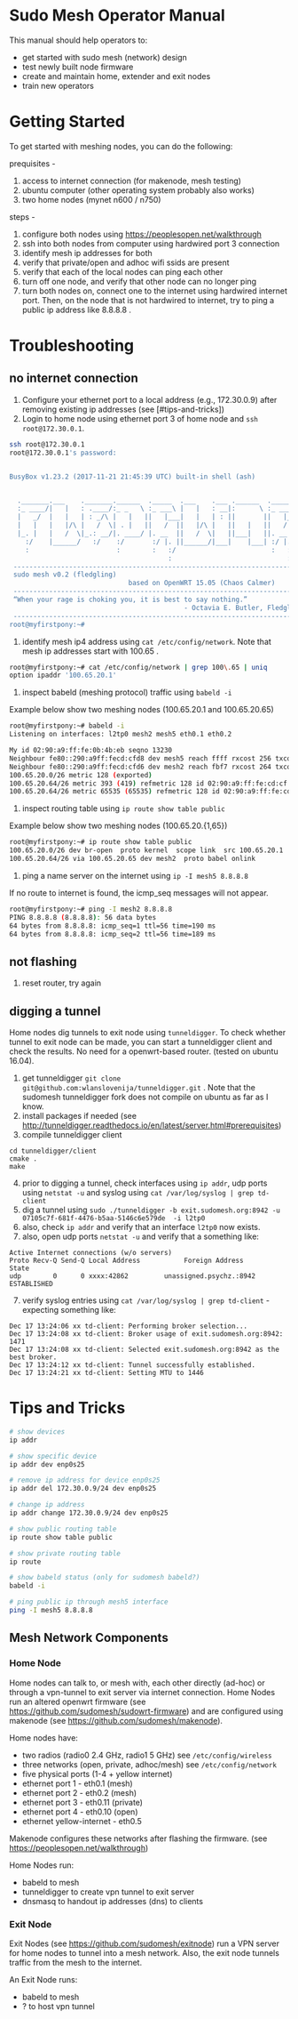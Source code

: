 # Sudo Mesh Operator Manual

This manual should help operators to:

 * get started with sudo mesh (network) design
 * test newly built node firmware
 * create and maintain home, extender and exit nodes
 * train new operators

# Getting Started

To get started with meshing nodes, you can do the following:

prequisites - 
1. access to internet connection (for makenode, mesh testing)
1. ubuntu computer (other operating system probably also works)
1. two home nodes (mynet n600 / n750)

steps -
1. configure both nodes using https://peoplesopen.net/walkthrough
1. ssh into both nodes from computer using hardwired port 3 connection
1. identify mesh ip addresses for both 
1. verify that private/open and adhoc wifi ssids are present 
1. verify that each of the local nodes can ping each other
1. turn off one node, and verify that other node can no longer ping 
1. turn both nodes on, connect one to the internet using hardwired internet port. Then, on the node that is not hardwired to internet, try to ping a public ip address like 8.8.8.8 .

# Troubleshooting

## no internet connection

1. Configure your ethernet port to a local address (e.g., 172.30.0.9) after removing existing ip addresses (see [#tips-and-tricks])
1. Login to home node using ethernet port 3 of home node and ```ssh root@172.30.0.1```. 

```bash
ssh root@172.30.0.1
root@172.30.0.1's password: 


BusyBox v1.23.2 (2017-11-21 21:45:39 UTC) built-in shell (ash)


  ._______.___    ._______.______  ._____  .___    .___ .______  ._____  
  :_ ____/|   |   : .____/:_ _   \ :_ ___\ |   |   : __|:      \ :_ ___\ 
  |   _/  |   |   | : _/\ |   |   ||   |___|   |   | : ||       ||   |___
  |   |   |   |/\ |   /  \| . |   ||   /  ||   |/\ |   ||   |   ||   /  |
  |_. |   |   /  \|_.: __/|. ____/ |. __  ||   /  \|   ||___|   ||. __  |
    :/    |______/   :/    :/       :/ |. ||______/|___|    |___| :/ |. |
    :                      :        :   :/                        :   :/ 
                                        :                             : 
 -------------------------------------------------------------------------
 sudo mesh v0.2 (fledgling)
                              based on OpenWRT 15.05 (Chaos Calmer)
 -------------------------------------------------------------------------
 “When your rage is choking you, it is best to say nothing.” 
                                            - Octavia E. Butler, Fledgling
 -------------------------------------------------------------------------
root@myfirstpony:~# 
```

1. identify mesh ip4 address using ```cat /etc/config/network```. Note that mesh ip addresses start with 100.65 .

```bash
root@myfirstpony:~# cat /etc/config/network | grep 100\.65 | uniq
option ipaddr '100.65.20.1'
```

1. inspect babeld (meshing protocol) traffic using ```babeld -i```

Example below show two meshing nodes (100.65.20.1 and 100.65.20.65)

```bash
root@myfirstpony:~# babeld -i
Listening on interfaces: l2tp0 mesh2 mesh5 eth0.1 eth0.2 

My id 02:90:a9:ff:fe:0b:4b:eb seqno 13230
Neighbour fe80::290:a9ff:fecd:cfd8 dev mesh5 reach ffff rxcost 256 txcost 65535 rtt 0.000 rttcost 0 chan 157.
Neighbour fe80::290:a9ff:fecd:cfd6 dev mesh2 reach fbf7 rxcost 264 txcost 257 rtt 0.000 rttcost 0 chan 6.
100.65.20.0/26 metric 128 (exported)
100.65.20.64/26 metric 393 (419) refmetric 128 id 02:90:a9:ff:fe:cd:cf:d6 seqno 26836 age 5 via mesh2 neigh fe80::290:a9ff:fecd:cfd6 nexthop 100.65.20.65 (installed)
100.65.20.64/26 metric 65535 (65535) refmetric 128 id 02:90:a9:ff:fe:cd:cf:d6 seqno 26836 age 2 via mesh5 neigh fe80::290:a9ff:fecd:cfd8 nexthop 100.65.20.65 (feasible)
```

1. inspect routing table using ```ip route show table public```

Example below show two meshing nodes (100.65.20.{1,65}) 
```bash
root@myfirstpony:~# ip route show table public
100.65.20.0/26 dev br-open  proto kernel  scope link  src 100.65.20.1 
100.65.20.64/26 via 100.65.20.65 dev mesh2  proto babel onlink 
```

1. ping a name server on the internet using ```ip -I mesh5 8.8.8.8```

If no route to internet is found, the icmp_seq messages will not appear.

```bash 
root@myfirstpony:~# ping -I mesh2 8.8.8.8
PING 8.8.8.8 (8.8.8.8): 56 data bytes
64 bytes from 8.8.8.8: icmp_seq=1 ttl=56 time=190 ms
64 bytes from 8.8.8.8: icmp_seq=2 ttl=56 time=189 ms
```

## not flashing

1. reset router, try again


## digging a tunnel
Home nodes dig tunnels to exit node using ```tunneldigger```. To check whether tunnel to exit node can be made, you can start a tunneldigger client and check the results. No need for a openwrt-based router. (tested on ubuntu 16.04).

1. get tunneldigger ```git clone git@github.com:wlanslovenija/tunneldigger.git``` . Note that the sudomesh tunneldigger fork does not compile on ubuntu as far as I know.
2. install packages if needed (see http://tunneldigger.readthedocs.io/en/latest/server.html#prerequisites)
3. compile tunneldigger client 
```
cd tunneldigger/client
cmake .
make 
```
4. prior to digging a tunnel, check interfaces using ```ip addr```, udp ports using ```netstat -u``` and syslog using ```cat /var/log/syslog | grep td-client```
5. dig a tunnel using ```sudo ./tunneldigger -b exit.sudomesh.org:8942 -u 07105c7f-681f-4476-b5aa-5146c6e579de  -i l2tp0```
6. also, check ```ip addr``` and verify that an interface ```l2tp0``` now exists. 
7. also, open udp ports ```netstat -u``` and verify that a something like:
```
Active Internet connections (w/o servers)
Proto Recv-Q Send-Q Local Address           Foreign Address         State      
udp        0      0 xxxx:42862         unassigned.psychz.:8942 ESTABLISHED
```
7. verify syslog entries using ```cat /var/log/syslog | grep td-client``` - expecting something like:

```
Dec 17 13:24:06 xx td-client: Performing broker selection...
Dec 17 13:24:08 xx td-client: Broker usage of exit.sudomesh.org:8942: 1471
Dec 17 13:24:08 xx td-client: Selected exit.sudomesh.org:8942 as the best broker.
Dec 17 13:24:12 xx td-client: Tunnel successfully established.
Dec 17 13:24:21 xx td-client: Setting MTU to 1446
```

# Tips and Tricks

```bash
# show devices
ip addr

# show specific device
ip addr dev enp0s25

# remove ip address for device enp0s25
ip addr del 172.30.0.9/24 dev enp0s25

# change ip address 
ip addr change 172.30.0.9/24 dev enp0s25

# show public routing table
ip route show table public

# show private routing table
ip route

# show babeld status (only for sudomesh babeld?)
babeld -i

# ping public ip through mesh5 interface
ping -I mesh5 8.8.8.8
```

## Mesh Network Components

### Home Node
Home nodes can talk to, or mesh with, each other directly (ad-hoc) or through a vpn-tunnel to exit server via internet connection. Home Nodes run an altered openwrt firmware (see https://github.com/sudomesh/sudowrt-firmware) and are configured using makenode (see https://github.com/sudomesh/makenode).

Home nodes have:

 * two radios (radio0 2.4 GHz, radio1 5 GHz) see ```/etc/config/wireless```
 * three networks (open, private, adhoc/mesh) see ```/etc/config/network```
 * five physical ports (1-4 + yellow internet)
 * ethernet port 1 - eth0.1 (mesh) 
 * ethernet port 2 - eth0.2 (mesh)
 * ethernet port 3 - eth0.11 (private)
 * ethernet port 4 - eth0.10 (open)
 * ethernet yellow-internet - eth0.5

 Makenode configures these networks after flashing the firmware. (see https://peoplesopen.net/walkthrough)

Home Nodes run:

  * babeld to mesh 
  * tunneldigger to create vpn tunnel to exit server
  * dnsmasq to handout ip addresses (dns) to clients 

### Exit Node

Exit Nodes (see https://github.com/sudomesh/exitnode) run a VPN server for home nodes to tunnel into a mesh network. Also, the exit node tunnels traffic from the mesh to the internet.

An Exit Node runs:
  
  * babeld to mesh
  * ? to host vpn tunnel
